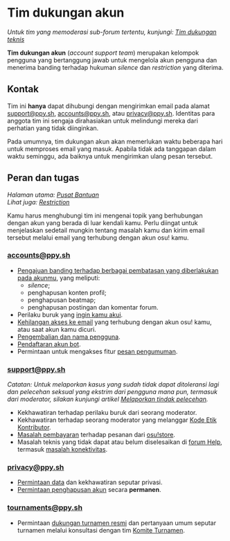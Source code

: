 # Tim dukungan akun

*Untuk tim yang memoderasi sub-forum tertentu, kunjungi: [Tim dukungan teknis](/wiki/People/Support_Team)*

**Tim dukungan akun** (*account support team*) merupakan kelompok pengguna yang bertanggung jawab untuk mengelola akun pengguna dan menerima banding terhadap hukuman *silence* dan *restriction* yang diterima.

## Kontak

Tim ini **hanya** dapat dihubungi dengan mengirimkan email pada alamat [support@ppy.sh](mailto:support@ppy.sh), [accounts@ppy.sh](mailto:accounts@ppy.sh), atau [privacy@ppy.sh](mailto:privacy@ppy.sh). Identitas para anggota tim ini sengaja dirahasiakan untuk melindungi mereka dari perhatian yang tidak diinginkan.

Pada umumnya, tim dukungan akun akan memerlukan waktu beberapa hari untuk memproses email yang masuk. Apabila tidak ada tanggapan dalam waktu seminggu, ada baiknya untuk mengirimkan ulang pesan tersebut.

## Peran dan tugas

*Halaman utama: [Pusat Bantuan](/wiki/Help_centre)*\
*Lihat juga: [Restriction](/wiki/Help_centre/Account_restrictions)*

Kamu harus menghubungi tim ini mengenai topik yang berhubungan dengan akun yang berada di luar kendali kamu. Perlu diingat untuk menjelaskan sedetail mungkin tentang masalah kamu dan kirim email tersebut melalui email yang terhubung dengan akun osu! kamu.

### [accounts@ppy.sh](mailto:accounts@ppy.sh)

- [Pengajuan banding terhadap berbagai pembatasan yang diberlakukan pada akunmu](/wiki/Help_centre/Account_restrictions), yang meliputi:
  - *silence*;
  - penghapusan konten profil;
  - penghapusan beatmap;
  - penghapusan postingan dan komentar forum.
- Perilaku buruk yang [ingin kamu akui](/wiki/Reporting_bad_behaviour/Handling_foul_play#apa-yang-dapat-saya-lakukan-apabila-saya-telah-melanggar-peraturan?).
- [Kehilangan akses ke email](/wiki/Help_centre/Account#sign-in) yang terhubung dengan akun osu! kamu, atau saat akun kamu dicuri.
- [Pengembalian dan nama pengguna](/wiki/Help_centre/Account#name-changes).
- [Pendaftaran akun bot](/wiki/Bot_account).
- Permintaan untuk mengakses fitur [pesan pengumuman](/wiki/Announcement_messages).

### [support@ppy.sh](mailto:support@ppy.sh)

*Catatan: Untuk melaporkan kasus yang sudah tidak dapat ditoleransi lagi dan pelecehan seksual yang ekstrim dari pengguna mana pun, termasuk dari moderator, silakan kunjungi artikel [Melaporkan tindak pelecehan](/wiki/Reporting_bad_behaviour/Abuse).*

- Kekhawatiran terhadap perilaku buruk dari seorang moderator.
- Kekhawatiran terhadap seorang moderator yang melanggar [Kode Etik Kontributor](/wiki/Rules/Contributor_code_of_conduct).
- [Masalah pembayaran](/wiki/Help_centre/Account#supporter) terhadap pesanan dari [osu!store](https://osu.ppy.sh/store/listing).
- Masalah teknis yang tidak dapat atau belum diselesaikan di [forum Help](https://osu.ppy.sh/community/forums/5), termasuk [masalah konektivitas](/wiki/Help_centre/Client#online-features).

### [privacy@ppy.sh](mailto:privacy@ppy.sh)

- [Permintaan data](/wiki/Legal/Privacy#pengelola-data) dan kekhawatiran seputar privasi.
- [Permintaan penghapusan akun](/wiki/Legal/Privacy#hak-dan-kendali-anda) secara **permanen**.

### [tournaments@ppy.sh](mailto:tournaments@ppy.sh)

- Permintaan [dukungan turnamen resmi](/wiki/Tournaments/Official_support) dan pertanyaan umum seputar turnamen melalui konsultasi dengan tim [Komite Turnamen](/wiki/People/Tournament_Committee).
